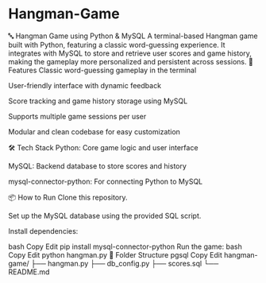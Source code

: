 # Hangman-Game
🔤 Hangman Game using Python &amp; MySQL A terminal-based Hangman game built with Python, featuring a classic word-guessing experience. It integrates with MySQL to store and retrieve user scores and game history, making the gameplay more personalized and persistent across sessions.
🚀 Features
Classic word-guessing gameplay in the terminal

User-friendly interface with dynamic feedback

Score tracking and game history storage using MySQL

Supports multiple game sessions per user

Modular and clean codebase for easy customization

🛠️ Tech Stack
Python: Core game logic and user interface

MySQL: Backend database to store scores and history

mysql-connector-python: For connecting Python to MySQL

📦 How to Run
Clone this repository.

Set up the MySQL database using the provided SQL script.

Install dependencies:

bash
Copy
Edit
pip install mysql-connector-python
Run the game:
bash
Copy
Edit
python hangman.py
📁 Folder Structure
pgsql
Copy
Edit
hangman-game/
├── hangman.py
├── db_config.py
├── scores.sql
└── README.md
